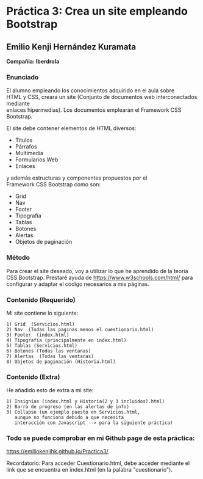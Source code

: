 # Práctica 3: Crea un site empleando Bootstrap

  

## Emilio Kenji Hernández Kuramata

  

**Compañia: Iberdrola**
  
### Enunciado

El alumno empleando los conocimientos adquirido en el aula sobre   
HTML y CSS, creara un site (Conjunto de documentos web interconectados mediante   
enlaces hipermedias). Los documentos emplearán el Framework CSS Bootstrap.  
  
El site debe contener elementos de HTML diversos:  
  
- Títulos  
- Párrafos  
- Multimedia  
- Formularios Web  
- Enlaces  
  
y además estructuras y componentes propuestos por el   
Framework CSS Bootstrap como son:  
   
- Grid  
- Nav  
- Footer  
- Tipografía  
- Tablas   
- Botones  
- Alertas  
- Objetos de paginación

### Método

Para crear el site deseado, voy a utilizar lo que he aprendido de la teoría CSS Bootstrap. Prestaré ayuda de https://www.w3schools.com/html/ para configurar y adaptar el código necesarios a mis páginas.

### Contenido (Requerido)

Mi site contiene lo siguiente:

	1) Grid  (Servicios.html)
	2) Nav  (Todas las paginas menos el cuestionario.html)
	3) Footer  (index.html)
	4) Tipografía (principalmente en index.html)
	5) Tablas (Servicios.html)
	6) Botones (Todas las ventanas)
	7) Alertas  (Todas las ventanas)
	8) Objetos de paginación (Historia.html)

### Contenido (Extra)

He añadido esto de extra a mi site:

	1) Insignias (index.html y Historia(2 y 3 incluidos).html)
	2) Barra de progreso (en las alertas de info)
	3) Collapse (un ejemplo puesto en Servicios.html, 
	   aunque no funciona debido a que necesita 
	   interacción con Javascript --> para la siguiente práctica)

### Todo se puede comprobar en mi Github page de esta práctica:

https://emiliokenjihk.github.io/Practica3/

Recordatorio: Para acceder Cuestionario.html, debe acceder mediante el link que se encuentra en index.html (en la palabra "cuestionario").